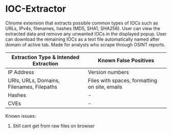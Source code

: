 # IOC-Extractor
Chrome extension that extracts possible common types of IOCs such as URLs, IPv4s, filenames, hashes (MD5, SHA1, SHA256). User can view the extracted data and remove any unwanted IOCs in the displayed popup. User can download the remaining IOCs as a text file automatically named after domain of active tab. Made for analysts who scrape through OSINT reports.

| Extraction Type & Intended Extraction | Known False Positives |
|--------------------|----------|
| IP Address | Version numbers |
| URIs, URLs, Domains, Filenames, Filepaths | Files with spaces, formatting on site, emails |
| Hashes | - |
| CVEs | - |

Known issues:
1. Still cant get from raw files on browser
